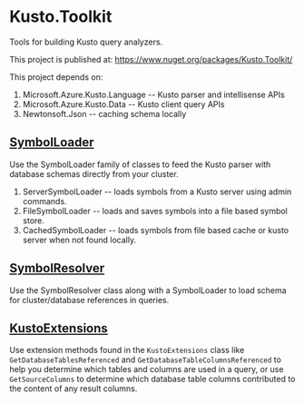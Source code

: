 # Kusto.Toolkit
Tools for building Kusto query analyzers.

This project is published at: 
https://www.nuget.org/packages/Kusto.Toolkit/

This project depends on:
1. Microsoft.Azure.Kusto.Language      -- Kusto parser and intellisense APIs
2. Microsoft.Azure.Kusto.Data          -- Kusto client query APIs
3. Newtonsoft.Json                     -- caching schema locally

## [SymbolLoader](src/Toolkit/docs/SymbolLoader.md)
Use the SymbolLoader family of classes to feed the Kusto parser with database schemas directly from your cluster.

1. ServerSymbolLoader -- loads symbols from a Kusto server using admin commands.
2. FileSymbolLoader -- loads and saves symbols into a file based symbol store.
3. CachedSymbolLoader -- loads symbols from file based cache or kusto server when not found locally.

## [SymbolResolver](src/Toolkit/docs/SymbolResolver.md)
Use the SymbolResolver class along with a SymbolLoader to load schema for cluster/database references in queries.
<br/>

## [KustoExtensions](src/Toolkit/docs/Extensions.md)
Use extension methods found in the `KustoExtensions` class like `GetDatabaseTablesReferenced` and `GetDatabaseTableColumnsReferenced` to help you determine 
which tables and columns are used in a query, or use `GetSourceColumns` to determine which database table columns contributed to the content of any result columns.



